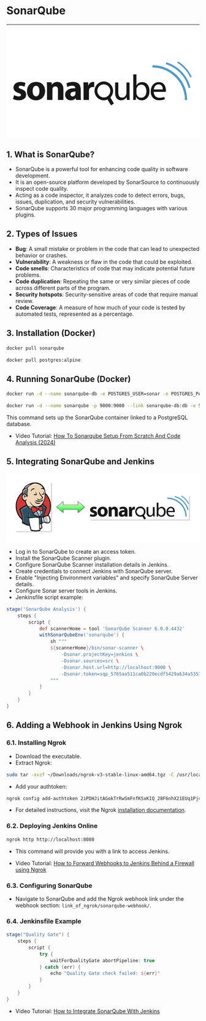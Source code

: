 # SonarQube

---

![SonarQube Logo](media/sonar.png)

## 1. What is SonarQube?

- SonarQube is a powerful tool for enhancing code quality in software development.
- It is an open-source platform developed by SonarSource to continuously inspect code quality.
- Acting as a code inspector, it analyzes code to detect errors, bugs, issues, duplication, and security vulnerabilities.
- SonarQube supports 30 major programming languages with various plugins.

## 2. Types of Issues

- **Bug**: A small mistake or problem in the code that can lead to unexpected behavior or crashes.
- **Vulnerability**: A weakness or flaw in the code that could be exploited.
- **Code smells**: Characteristics of code that may indicate potential future problems.
- **Code duplication**: Repeating the same or very similar pieces of code across different parts of the program.
- **Security hotspots**: Security-sensitive areas of code that require manual review.
- **Code Coverage**: A measure of how much of your code is tested by automated tests, represented as a percentage.

## 3. Installation (Docker)

```bash
docker pull sonarqube
```

```bash
docker pull postgres:alpine
```

## 4. Running SonarQube (Docker)

```bash
docker run -d --name sonarqube-db -e POSTGRES_USER=sonar -e POSTGRES_PASSWORD=sonar -e POSTGRES_DB=sonarqube postgres:alpine
```

```bash
docker run -d --name sonarqube -p 9000:9000 --link sonarqube-db:db -e SONAR_JDBC_URL=jdbc:postgresql://db:5432/sonarqube -e SONAR_JDBC_USERNAME=sonar -e SONAR_JDBC_PASSWORD=sonar sonarqube
```

This command sets up the SonarQube container linked to a PostgreSQL database.

- Video Tutorial: [How To Sonarqube Setup From Scratch And Code Analysis (2024)](https://www.youtube.com/watch?v=6vdRvz_LnbQ&t=958s)

## 5. Integrating SonarQube and Jenkins

![SonarQube Jenkins Integration](media/sonar-jenkins.png)

- Log in to SonarQube to create an access token.
- Install the SonarQube Scanner plugin.
- Configure SonarQube Scanner installation details in Jenkins.
- Create credentials to connect Jenkins with SonarQube server.
- Enable "Injecting Environment variables" and specify SonarQube Server details.
- Configure Sonar server tools in Jenkins.
- Jenkinsfile script example:

```groovy
stage('SonarQube Analysis') {
    steps {
        script {
            def scannerHome = tool 'SonarQube Scanner 6.0.0.4432'
            withSonarQubeEnv('sonarqube') {
                sh """
                ${scannerHome}/bin/sonar-scanner \
                    -Dsonar.projectKey=jenkins \
                    -Dsonar.sources=src \
                    -Dsonar.host.url=http://localhost:9000 \
                    -Dsonar.token=sqp_5765aa511ca0b220ecdf5429a634a5357de2510f
                """
            }
        }
    }
}
```

## 6. Adding a Webhook in Jenkins Using Ngrok

### 6.1. Installing Ngrok

- Download the executable.
- Extract Ngrok:

```bash
sudo tar -xvzf ~/Downloads/ngrok-v3-stable-linux-amd64.tgz -C /usr/local/bin
```

- Add your authtoken:

```bash
ngrok config add-authtoken 2iPDHJitAGokTrRwSmFnfKSxKIQ_28F6nhX21EUq1Pj4HVpzK
```

- For detailed instructions, visit the Ngrok [installation documentation](https://dashboard.ngrok.com/get-started/setup/linux).

### 6.2. Deploying Jenkins Online

```bash
ngrok http http://localhost:8080
```
- This command will provide you with a link to access Jenkins.

- Video Tutorial: [How to Forward Webhooks to Jenkins Behind a Firewall using Ngrok](https://www.youtube.com/watch?v=yMNJeWeE0qI&t=466s)

### 6.3. Configuring SonarQube

- Navigate to SonarQube and add the Ngrok webhook link under the webhook section: `link_of_ngrok/sonarqube-webhook/`.

### 6.4. Jenkinsfile Example

```groovy
stage("Quality Gate") {
    steps {
        script {
            try {
                waitForQualityGate abortPipeline: true
            } catch (err) {
                echo "Quality Gate check failed: ${err}"
            }
        }
    }
}
```

- Video Tutorial: [How to Integrate SonarQube With Jenkins](https://www.youtube.com/watch?v=KsTMy0920go&t=257s)


